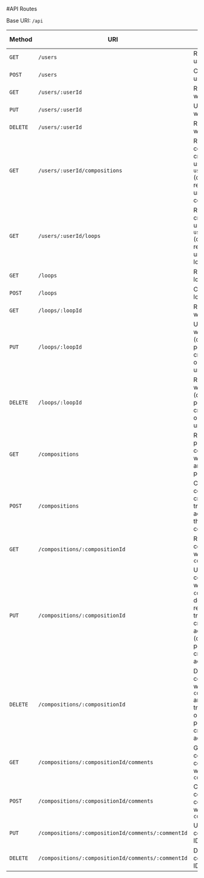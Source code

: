
#API Routes

Base URI: `/api`

| Method | URI | Action | Access Allowed to |
| --- | --- | --- | --- |
| `GET` | `/users` | Retrieve all users | all guests & users |
| `POST` | `/users` | Create a new user | all guests |
| `GET` | `/users/:userId` | Retrieve user with ID `userId` | guests, users |
| `PUT` | `/users/:userId` | Update user with ID `userId` | admin, current user |
| `DELETE` | `/users/:userId` | Remove user with ID `userId` | admin, current user |
| `GET` | `/users/:userId/compositions` | Retrieve all compositions created by user with ID `userId` (creator also retrieves unpublished compositions) | all guests & users
| `GET` | `/users/:userId/loops` | Retrieve loops created by user with ID `userId` (creator also retrieves unpublished loops) | all guests & users |
| `GET` | `/loops` | Retrieve all loops | all guests & users |
| `POST` | `/loops` | Create a new loop | all users |
| `GET` | `/loops/:loopId` | Retrieve loop with ID `loopId` | all guests & users | 
| `PUT` | `/loops/:loopId` | Update loop with ID `loopId` (can only be performed by creator, and only if loop is unpublished) | creator or admin only |
| `DELETE` | `/loops/:loopId` | Remove loop with ID `loopId` (can only be performed by creator, and only if loop is unpublished) | creator or admin only |
| `GET` | `/compositions` | Retrieve all public compositions, with tracks and loops populated | all guests & users |
| `POST` | `/compositions` | Create new composition, create all tracks, and add tracks to the new composition | all users |
| `GET` | `/compositions/:compositionId` | Retrieve composition with ID `compositionId` | all guests & users |
| `PUT` | `/compositions/:compositionId` | Update composition with ID `compositionId`, deleting removed tracks and creating added tracks (can only be performed by creator or admin) | creator or admin only |
| `DELETE` | `/compositions/:compositionId` | Delete composition with ID `compositionId` and all of its tracks (can only be performed by creator or admin | creator or admin only |
| `GET` | `/compositions/:compositionId/comments` | Get all comments on composition with ID `compositionId` | all guests & users
| `POST` | `/compositions/:compositionId/comments` | Create a new comment on composition with ID `compositionId` | all users, except composition creator |
| `PUT` | `/compositions/:compositionId/comments/:commentId` | Update comment with ID `commentId` | author of comment & admin |
| `DELETE` | `/compositions/:compositionId/comments/:commentId` | Delete comment with ID `commentId` | author of comment & admin |

